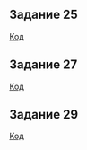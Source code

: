 ## Задание 25

[Код](https://github.com/Tanyavers/HW/blob/HW4/Task25/Program.cs)

## Задание 27

[Код](https://github.com/Tanyavers/HW/blob/HW4/Task27/Program.cs)

## Задание 29

[Код](https://github.com/Tanyavers/HW/blob/HW4/Task29/Program.cs)
